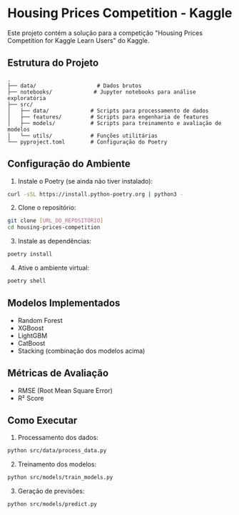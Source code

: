 # Housing Prices Competition - Kaggle

Este projeto contém a solução para a competição "Housing Prices Competition for Kaggle Learn Users" do Kaggle.

## Estrutura do Projeto

```
.
├── data/                   # Dados brutos
├── notebooks/             # Jupyter notebooks para análise exploratória
├── src/
│   ├── data/             # Scripts para processamento de dados
│   ├── features/         # Scripts para engenharia de features
│   ├── models/           # Scripts para treinamento e avaliação de modelos
│   └── utils/            # Funções utilitárias
└── pyproject.toml        # Configuração do Poetry
```

## Configuração do Ambiente

1. Instale o Poetry (se ainda não tiver instalado):
```bash
curl -sSL https://install.python-poetry.org | python3 -
```

2. Clone o repositório:
```bash
git clone [URL_DO_REPOSITÓRIO]
cd housing-prices-competition
```

3. Instale as dependências:
```bash
poetry install
```

4. Ative o ambiente virtual:
```bash
poetry shell
```

## Modelos Implementados

- Random Forest
- XGBoost
- LightGBM
- CatBoost
- Stacking (combinação dos modelos acima)

## Métricas de Avaliação

- RMSE (Root Mean Square Error)
- R² Score

## Como Executar

1. Processamento dos dados:
```bash
python src/data/process_data.py
```

2. Treinamento dos modelos:
```bash
python src/models/train_models.py
```

3. Geração de previsões:
```bash
python src/models/predict.py
```
